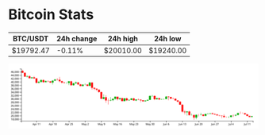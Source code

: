 # Bitcoin Stats

BTC/USDT|24h change|24h high|24h low|
|---|---|---|---|
|$19792.47|-0.11%|$20010.00|$19240.00|

<img src="./chart.svg">
